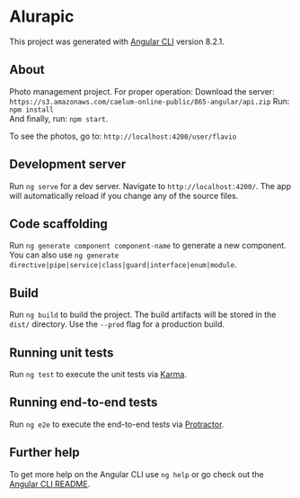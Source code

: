 # Alurapic

This project was generated with [Angular CLI](https://github.com/angular/angular-cli) version 8.2.1.

## About 

Photo management project. 
For proper operation: 
Download the server: `https://s3.amazonaws.com/caelum-online-public/865-angular/api.zip`
Run: `npm install`  
And finally, run: `npm start`.

To see the photos, go to: `http://localhost:4200/user/flavio`

## Development server

Run `ng serve` for a dev server. Navigate to `http://localhost:4200/`. The app will automatically reload if you change any of the source files.

## Code scaffolding

Run `ng generate component component-name` to generate a new component. You can also use `ng generate directive|pipe|service|class|guard|interface|enum|module`.

## Build

Run `ng build` to build the project. The build artifacts will be stored in the `dist/` directory. Use the `--prod` flag for a production build.

## Running unit tests

Run `ng test` to execute the unit tests via [Karma](https://karma-runner.github.io).

## Running end-to-end tests

Run `ng e2e` to execute the end-to-end tests via [Protractor](http://www.protractortest.org/).

## Further help

To get more help on the Angular CLI use `ng help` or go check out the [Angular CLI README](https://github.com/angular/angular-cli/blob/master/README.md).


